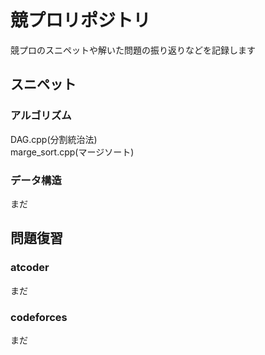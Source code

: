 # 競プロリポジトリ  
競プロのスニペットや解いた問題の振り返りなどを記録します
## スニペット  
### アルゴリズム  
DAG.cpp(分割統治法)  
marge_sort.cpp(マージソート)  
### データ構造  
まだ
## 問題復習  
### atcoder
まだ
### codeforces
まだ
